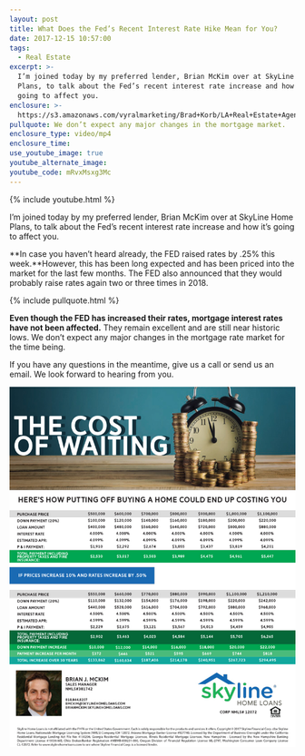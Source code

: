 ```yaml
---
layout: post
title: What Does the Fed’s Recent Interest Rate Hike Mean for You?
date: 2017-12-15 10:57:00
tags:
  - Real Estate
excerpt: >-
  I’m joined today by my preferred lender, Brian McKim over at SkyLine Home
  Plans, to talk about the Fed’s recent interest rate increase and how it’s
  going to affect you.
enclosure: >-
  https://s3.amazonaws.com/vyralmarketing/Brad+Korb/LA+Real+Estate+Agent-+An+update+on+interest+rates.mp4
pullquote: We don’t expect any major changes in the mortgage market.
enclosure_type: video/mp4
enclosure_time:
use_youtube_image: true
youtube_alternate_image:
youtube_code: mRvxMsxg3Mc
---
```



{% include youtube.html %}

I’m joined today by my preferred lender, Brian McKim over at SkyLine Home Plans, to talk about the Fed’s recent interest rate increase and how it’s going to affect you.

**In case you haven’t heard already, the FED raised rates by .25% this week.**However, this has been long expected and has been priced into the market for the last few months. The FED also announced that they would probably raise rates again two or three times in 2018.

{% include pullquote.html %}

**Even though the FED has increased their rates, mortgage interest rates have not been affected.** They remain excellent and are still near historic lows. We don’t expect any major changes in the mortgage rate market for the time being.

If you have any questions in the meantime, give us a call or send us an email. We look forward to hearing from you.

![](/uploads/versions/cost-of-waiting-mckim-1-2---x----775-977x---.jpg)